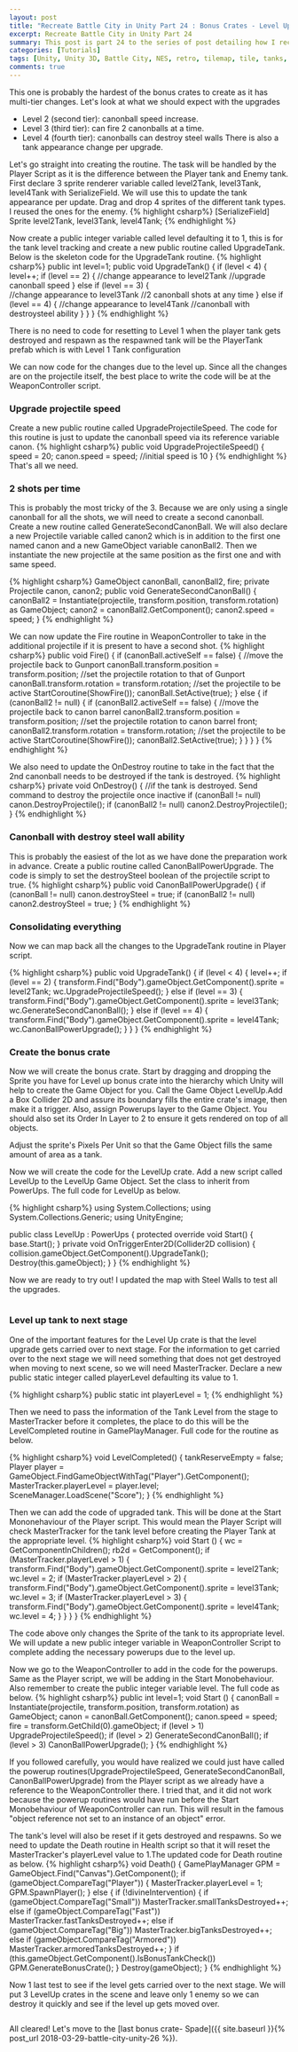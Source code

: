 ```yaml
---
layout: post
title: "Recreate Battle City in Unity Part 24 : Bonus Crates - Level Up"
excerpt: Recreate Battle City in Unity Part 24
summary: This post is part 24 to the series of post detailing how I recreate Battle City in Unity
categories: [Tutorials]
tags: [Unity, Unity 3D, Battle City, NES, retro, tilemap, tile, tanks, gaming, classic]
comments: true
---
```


This one is probably the hardest of the bonus crates to create as it has multi-tier changes.
Let's look at what we should expect with the upgrades

* Level 2 (second tier): canonball speed increase.
* Level 3 (third tier): can fire 2 canonballs at a time.
* Level 4 (fourth tier): canonballs can destroy steel walls
There is also a tank appearance change per upgrade.

Let's go straight into creating the routine. The task will be handled by the <keyword>Player</keyword> Script as it is the difference between the Player tank and Enemy tank. First declare 3 sprite renderer variable called <keyword>level2Tank, level3Tank, level4Tank</keyword> with SerializeField. We will use this to update the tank appearance per update. Drag and drop 4 sprites of the different tank types. I reused the ones for the enemy.
{% highlight csharp%}
[SerializeField]
Sprite level2Tank, level3Tank, level4Tank;
{% endhighlight %}

Now create a public integer variable called level defaulting it to 1, this is for the tank level tracking and create a new public routine called <keyword>UpgradeTank</keyword>. Below is the skeleton code for the UpgradeTank routine.
{% highlight csharp%}
public int level=1;
public void UpgradeTank()
{
    if (level < 4)
    {
        level++;
        if (level == 2)
        {
        	//change appearance to level2Tank
            //upgrade canonball speed
        }
        else if (level == 3)
        {	
        	//change appearance to level3Tank
            //2 canonball shots at any time
        }
        else if (level == 4)
        {
        	//change appearance to level4Tank
            //canonball with destroysteel ability
        }
    }
}
{% endhighlight %}
<div class="info">There is no need to code for resetting to Level 1 when the player tank gets destroyed and respawn as the respawned tank will be the PlayerTank prefab which is with Level 1 Tank configuration</div>

We can now code for the changes due to the level up. Since all the changes are on the projectile itself, the best place to write the code will be at the <keyword>WeaponController</keyword> script. 

### Upgrade projectile speed
Create a new public routine called <keyword>UpgradeProjectileSpeed</keyword>. The code for this routine is just to update the canonball speed via its reference variable <keyword>canon</keyword>.
{% highlight csharp%}
public void UpgradeProjectileSpeed()
{
	speed = 20;
    canon.speed = speed; //initial speed is 10
}
{% endhighlight %}
That's all we need.

### 2 shots per time
This is probably the most tricky of the 3. Because we are only using a single canonball for all the shots, we will need to create a second canonball. Create a new routine called <keyword>GenerateSecondCanonBall</keyword>. We will also declare a new Projectile variable called <keyword>canon2</keyword> which is in addition to the first one named <keyword>canon</keyword> and a new GameObject variable canonBall2. Then we instantiate the new projectile at the same position as the first one and with same speed.

{% highlight csharp%}
GameObject canonBall, canonBall2, fire;
private Projectile canon, canon2;
public void GenerateSecondCanonBall()
{
    canonBall2 = Instantiate(projectile, transform.position, transform.rotation) as GameObject;
    canon2 = canonBall2.GetComponent<Projectile>();
    canon2.speed = speed;
}
{% endhighlight %}

We can now update the Fire routine in WeaponController to take in the additional projectile if it is present to have a second shot.
{% highlight csharp%}
public void Fire()
{
    if (canonBall.activeSelf == false)
    {
        //move the projectile back to Gunport
        canonBall.transform.position = transform.position;
        //set the projectile rotation to that of Gunport
        canonBall.transform.rotation = transform.rotation;
        //set the projectile to be active
        StartCoroutine(ShowFire());
        canonBall.SetActive(true);
    }
    else
    {
        if (canonBall2 != null)
        {
            if (canonBall2.activeSelf == false)
            {
                //move the projectile back to canon barrel
                canonBall2.transform.position = transform.position;
                //set the projectile rotation to canon barrel front;
                canonBall2.transform.rotation = transform.rotation;
                //set the projectile to be active
                StartCoroutine(ShowFire());
                canonBall2.SetActive(true);
            }
        }
    }
}
{% endhighlight %}

We also need to update the OnDestroy routine to take in the fact that the 2nd canonball needs to be destroyed if the tank is destroyed.
{% highlight csharp%}
private void OnDestroy()
{
    //if the tank is destroyed. Send command to destroy the projectile once inactive
    if (canonBall != null) canon.DestroyProjectile();
    if (canonBall2 != null) canon2.DestroyProjectile();
}
{% endhighlight %}

### Canonball with destroy steel wall ability

This is probably the easiest of the lot as we have done the preparation work in advance. Create a public routine called <keyword>CanonBallPowerUpgrade</keyword>. The code is simply to set the destroySteel boolean of the projectile script to true.
{% highlight csharp%}
public void CanonBallPowerUpgrade()
{
    if (canonBall != null) canon.destroySteel = true;
    if (canonBall2 != null) canon2.destroySteel = true;
}
{% endhighlight %}

### Consolidating everything

Now we can map back all the changes to the UpgradeTank routine in Player script.

{% highlight csharp%}
public void UpgradeTank()
{
    if (level < 4)
    {
        level++;
        if (level == 2)
        {
            transform.Find("Body").gameObject.GetComponent<SpriteRenderer>().sprite = level2Tank;
            wc.UpgradeProjectileSpeed();
        }
        else if (level == 3)
        {
            transform.Find("Body").gameObject.GetComponent<SpriteRenderer>().sprite = level3Tank;
            wc.GenerateSecondCanonBall();
        }
        else if (level == 4)
        {
            transform.Find("Body").gameObject.GetComponent<SpriteRenderer>().sprite = level4Tank;
            wc.CanonBallPowerUpgrade();
        }
    }
}
{% endhighlight %}

### Create the bonus crate
Now we will create the bonus crate. Start by dragging and dropping the Sprite you have for Level up bonus crate into the hierarchy which Unity will help to create the Game Object for you. Call the Game Object <keyword>LevelUp</keyword>.Add a <keyword>Box Collider 2D</keyword> and assure its boundary fills the entire crate's image, then make it a trigger. Also, assign <keyword>Powerups</keyword> layer to the Game Object. You should also set its <keyword>Order In Layer to 2</keyword> to ensure it gets rendered on top of all objects.

<div class="info">Adjust the sprite's Pixels Per Unit so that the Game Object fills the same amount of area as a tank.</div>

<img src="{{ site.baseurl }}/images/BattleCity_LevelUp_1.png" alt="">

Now we will create the code for the LevelUp crate. Add a new script called <keyword>LevelUp</keyword> to the LevelUp Game Object. Set the class to inherit from PowerUps. The full code for LevelUp as below.

{% highlight csharp%}
using System.Collections;
using System.Collections.Generic;
using UnityEngine;

public class LevelUp : PowerUps
{
    protected override void Start()
    {
        base.Start();
    }
    private void OnTriggerEnter2D(Collider2D collision)
    {
        collision.gameObject.GetComponent<Player>().UpgradeTank();
        Destroy(this.gameObject);
    }
}
{% endhighlight %}

Now we are ready to try out! I updated the map with Steel Walls to test all the upgrades.

<img src="{{ site.baseurl }}/images/BattleCity_LevelUp_2.gif" alt="">

### Level up tank to next stage

One of the important features for the Level Up crate is that the level upgrade gets carried over to next stage. For the information to get carried over to the next stage we will need something that does not get destroyed when moving to next scene, so we will need <keyword>MasterTracker</keyword>. Declare a new public static integer called <keyword>playerLevel</keyword> defaulting its value to 1.

{% highlight csharp%}
public static int playerLevel = 1;
{% endhighlight %}

Then we need to pass the information of the Tank Level from the stage to MasterTracker before it completes, the place to do this will be the <keyword>LevelCompleted</keyword> routine in <keyword>GamePlayManager</keyword>. Full code for the routine as below.

{% highlight csharp%}
void LevelCompleted()
{
    tankReserveEmpty = false;
    Player player = GameObject.FindGameObjectWithTag("Player").GetComponent<Player>();
    MasterTracker.playerLevel = player.level;
    SceneManager.LoadScene("Score");
}
{% endhighlight %}

Then we can add the code of upgraded tank. This will be done at the <keyword>Start</keyword> Mononehaviour of the <keyword>Player</keyword> script. This would mean the Player Script will check MasterTracker for the tank level before creating the Player Tank at the appropriate level.
{% highlight csharp%}
void Start () {
    wc = GetComponentInChildren<WeaponController>();
    rb2d = GetComponent<Rigidbody2D>();
    if (MasterTracker.playerLevel > 1)
    {
        transform.Find("Body").gameObject.GetComponent<SpriteRenderer>().sprite = level2Tank;
        wc.level = 2;
        if (MasterTracker.playerLevel > 2)
        {
            transform.Find("Body").gameObject.GetComponent<SpriteRenderer>().sprite = level3Tank;
            wc.level = 3;
            if (MasterTracker.playerLevel > 3)
            {
                transform.Find("Body").gameObject.GetComponent<SpriteRenderer>().sprite = level4Tank;
                wc.level = 4;
            }
        }
    }
}
{% endhighlight %}
<div class="info">The code above only changes the Sprite of the tank to its appropriate level. We will update a new public integer variable in WeaponController Script to complete adding the necessary powerups due to the level up.</div>

Now we go to the WeaponController to add in the code for the powerups. Same as the Player script, we will be adding in the Start Monobehaviour. Also remember to create the public integer variable <keyword>level</keyword>. The full code as below.
{% highlight csharp%}
public int level=1;
void Start () {
    canonBall = Instantiate(projectile, transform.position, transform.rotation) as GameObject;
    canon = canonBall.GetComponent<Projectile>();
    canon.speed = speed;
    fire = transform.GetChild(0).gameObject;
    if (level > 1) UpgradeProjectileSpeed();
    if (level > 2) GenerateSecondCanonBall();
    if (level > 3) CanonBallPowerUpgrade();
}
{% endhighlight %}
<div class="info">If you followed carefully, you would have realized we could just have called the powerup routines(UpgradeProjectileSpeed, GenerateSecondCanonBall, CanonBallPowerUpgrade) from the Player script as we already have a reference to the WeaponController there. I tried that, and it did not work because the powerup routines would have run before the Start Monobehaviour of WeaponController can run. This will result in the famous "object reference not set to an instance of an object" error.</div>

The tank's level will also be reset if it gets destroyed and respawns. So we need to update the Death routine in Health script so that it will reset the MasterTracker's playerLevel value to 1.The updated code for Death routine as below.
{% highlight csharp%}
void Death()
{
    GamePlayManager GPM = GameObject.Find("Canvas").GetComponent<GamePlayManager>();
    if (gameObject.CompareTag("Player"))
    {
        MasterTracker.playerLevel = 1;
        GPM.SpawnPlayer();
    }
    else {
        if (!divineIntervention)
        {
            if (gameObject.CompareTag("Small")) MasterTracker.smallTanksDestroyed++;
            else if (gameObject.CompareTag("Fast")) MasterTracker.fastTanksDestroyed++;
            else if (gameObject.CompareTag("Big")) MasterTracker.bigTanksDestroyed++;
            else if (gameObject.CompareTag("Armored")) MasterTracker.armoredTanksDestroyed++;
        }
        if (this.gameObject.GetComponent<BonusTank>().IsBonusTankCheck()) GPM.GenerateBonusCrate();
    }
    Destroy(gameObject);
}
{% endhighlight %}

Now 1 last test to see if the level gets carried over to the next stage. We will put 3 LevelUp crates in the scene and leave only 1 enemy so we can destroy it quickly and see if the level up gets moved over.

<img src="{{ site.baseurl }}/images/BattleCity_LevelUp_3.gif" alt="">

All cleared! Let's move to the [last bonus crate- Spade]({{ site.baseurl }}{% post_url 2018-03-29-battle-city-unity-26 %}).